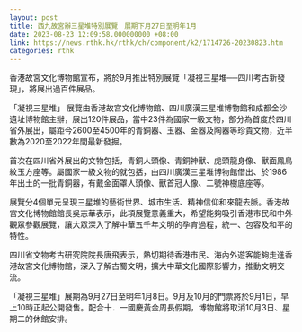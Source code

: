```yaml
---
layout: post
title: 西九故宮辦三星堆特別展覽　展期下月27日至明年1月
date: 2023-08-23 12:09:58.000000000 +08:00
link: https://news.rthk.hk/rthk/ch/component/k2/1714726-20230823.htm
categories: rthk
---
```


香港故宮文化博物館宣布，將於9月推出特別展覽「凝視三星堆──四川考古新發現」，將展出過百件展品。

「凝視三星堆」 展覽由香港故宮文化博物館、四川廣漢三星堆博物館和成都金沙遺址博物館主辦，展出120件展品，當中23件為國家一級文物，部分為首度於四川省外展出，屬距今2600至4500年的青銅器、玉器、金器及陶器等珍貴文物，近半數為2020至2022年間最新發掘。

首次在四川省外展出的文物包括，青銅人頭像、青銅神獸、虎頭龍身像、獸面鳳鳥紋玉方座等。屬國家一級文物的就包括，由四川廣漢三星堆博物館借出、於1986年出土的一批青銅器，有戴金面罩人頭像、獸首冠人像、二號神樹底座等。

展覽分4個單元呈現三星堆的藝術世界、城市生活、精神信仰和來龍去脈。香港故宮文化博物館館長吳志華表示，此項展覽意義重大，希望能夠吸引香港市民和中外觀眾參觀展覽，讓大眾深入了解中華五千年文明的孕育過程，統一、包容及和平的特性。

四川省文物考古研究院院長唐飛表示，熱切期待香港市民、海內外遊客能夠走進香港故宮文化博物館，深入了解古蜀文明，擴大中華文化國際影響力，推動文明交流。

「凝視三星堆」展期為9月27日至明年1月8日。9月及10月的門票將於9月1日，早上10時正起公開發售。配合十．一國慶黃金周長假期，博物館將取消10月3日、星期二的休館安排。
